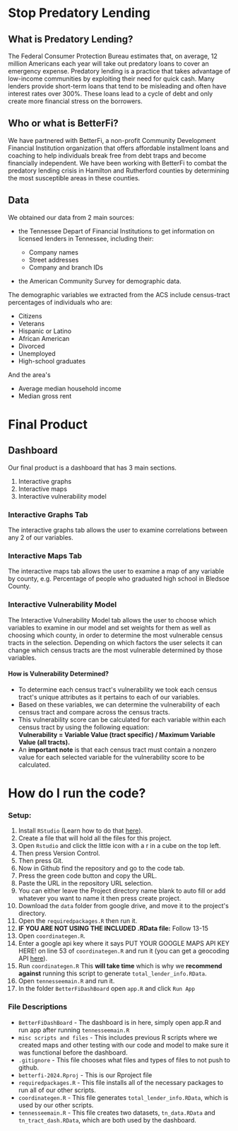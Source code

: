 # Stop Predatory Lending
## What is Predatory Lending?
The Federal Consumer Protection Bureau estimates that, on average, 12 million Americans each year will take out predatory loans to cover an emergency expense. Predatory lending is a practice that takes advantage of low-income communities by exploiting their need for quick cash. Many lenders provide short-term loans that tend to be misleading and often have interest rates over 300%. These loans lead to a cycle of debt and only create more financial stress on the borrowers. 

## Who or what is BetterFi?
We have partnered with BetterFi, a non-profit Community Development Financial Institution organization that offers affordable installment loans and coaching to help individuals break free from debt traps and become financially independent. We have been working with BetterFi to combat the predatory lending crisis in Hamilton and Rutherford counties by determining the most susceptible areas in these counties. 

## Data
We obtained our data from 2 main sources: 
- the Tennessee Depart of Financial Institutions to get information on licensed lenders in Tennessee, including their: 
  - Company names
  - Street addresses
  - Company and branch IDs

- the American Community Survey for demographic data.

The demographic variables we extracted from the ACS include census-tract percentages of individuals who are: 
- Citizens
- Veterans
- Hispanic or Latino
- African American
- Divorced
- Unemployed
- High-school graduates <br>

And the area's
- Average median household income
- Median gross rent

# Final Product
## Dashboard 
Our final product is a dashboard that has 3 main sections. 
1. Interactive graphs
2. Interactive maps
3. Interactive vulnerability model

### Interactive Graphs Tab
The interactive graphs tab allows the user to examine correlations between any 2 of our variables.

### Interactive Maps Tab
The interactive maps tab allows the user to examine a map of any variable by county, e.g. Percentage of people who graduated high school in Bledsoe County.

### Interactive Vulnerability Model
The Interactive Vulnerability Model tab allows the user to choose which variables to examine in our model and set weights for them as well as choosing which county, in order to determine the most vulnerable census tracts in the selection. Depending on which factors the user selects it can change which census tracts are the most vulnerable determined by those variables.

#### How is Vulnerability Determined?
- To determine each census tract's vulnerability we took each census tract's unique attributes as it pertains to each of our variables. 
- Based on these variables, we can determine the vulnerability of each census tract and compare across the census tracts. 
- This vulnerability score can be calculated for each variable within each census tract by using the following equation: <br> 
**Vulnerability = Variable Value (tract specific) / Maximum Variable Value (all tracts).** <br>
- An **important note** is that each census tract must contain a nonzero value for each selected variable for the vulnerability score to be calculated. 

# How do I run the code?

### Setup:
1. Install `RStudio` (Learn how to do that [here](https://github.com/git-guides/install-git)).
2. Create a file that will hold all the files for this project.
2. Open `Rstudio` and click the little icon with a r in a cube on the top left.
3. Then press Version Control.
4. Then press Git.
5. Now in Github find the repository and go to the code tab.
6. Press the green code button and copy the URL.
7. Paste the URL in the repository URL selection.
8. You can either leave the Project directory name blank to auto fill or add whatever you want to name it then press create project.
9. Download the `data` folder from google drive, and move it to the project's directory.
10. Open the `requiredpackages.R` then run it.
11. **IF YOU ARE NOT USING THE INCLUDED .RData file:** Follow 13-15
12. Open `coordinategen.R`.
13. Enter a google api key where it says PUT YOUR GOOGLE MAPS API KEY HERE! on line 53 of `coordinategen.R` and run it (you can get a geocoding API [here](https://developers.google.com/maps/documentation/geocoding/get-api-key)).
14. Run `coordinategen.R` This **will take time** which is why we **recommend against** running this script to generate `total_lender_info.RData`.
15. Open `tennesseemain.R` and run it.
16. In the folder `BetterFiDashBoard` open `app.R` and click `Run App`

### File Descriptions
- `BetterFiDashBoard` - The dashboard is in here, simply open app.R and run app after running `tennesseemain.R`
- `misc scripts and files` - This includes previous R scripts where we created maps and other testing with our code and model to make sure it was functional before the dashboard.
- `.gitignore` - This file chooses what files and types of files to not push to github.
- `betterfi-2024.Rproj` - This is our Rproject file
- `requiredpackages.R` - This file installs all of the necessary packages to run all of our other scripts.
- `coordinategen.R` - This file generates `total_lender_info.RData`, which is used by our other scripts.
- `tennesseemain.R` - This file creates two datasets, `tn_data.RData` and `tn_tract_dash.RData`, which are both used by the dashboard.
